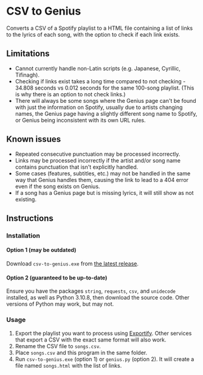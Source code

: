 # CSV to Genius
 Converts a CSV of a Spotify playlist to a HTML file containing a list of links to the lyrics of each song, with the option to check if each link exists.

## Limitations
- Cannot currently handle non-Latin scripts (e.g. Japanese, Cyrillic, Tifinagh).
- Checking if links exist takes a long time compared to not checking - 34.808 seconds vs 0.012 seconds for the same 100-song playlist. (This is why there is an option to not check links.)
- There will always be some songs where the Genius page can't be found with just the information on Spotify, usually due to artists changing names, the Genius page having a slightly different song name to Spotify, or Genius being inconsistent with its own URL rules.

## Known issues
- Repeated consecutive punctuation may be processed incorrectly.
- Links may be processed incorrectly if the artist and/or song name contains punctuation that isn't explicitly handled.
- Some cases (features, subtitles, etc.) may not be handled in the same way that Genius handles them, causing the link to lead to a 404 error even if the song exists on Genius.
- If a song has a Genius page but is missing lyrics, it will still show as not existing.

## Instructions
### Installation
#### Option 1 (may be outdated)
Download `csv-to-genius.exe` from [the latest release](https://github.com/suntooth/csv-to-genius/releases/latest).

#### Option 2 (guaranteed to be up-to-date)
Ensure you have the packages `string`, `requests`, `csv`, and `unidecode` installed, as well as Python 3.10.8, then download the source code. Other versions of Python may work, but may not.

### Usage
1. Export the playlist you want to process using [Exportify](https://exportify.app/). Other services that export a CSV with the exact same format will also work.
2. Rename the CSV file to `songs.csv`.
3. Place `songs.csv` and this program in the same folder.
4. Run `csv-to-genius.exe` (option 1) or `genius.py` (option 2). It will create a file named `songs.html` with the list of links.
